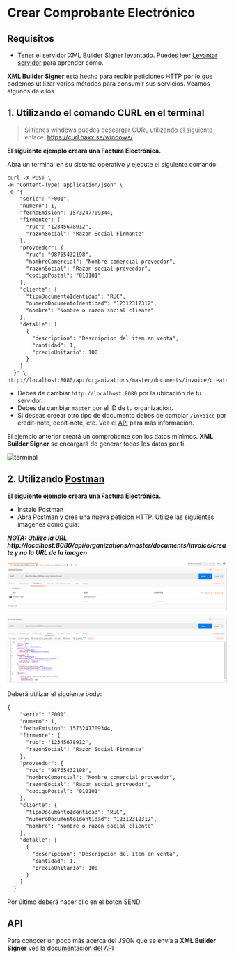 # Crear Comprobante Electrónico
## Requisitos
- Tener el servidor XML Builder Signer levantado. Puedes leer [Levantar servidor](INSTALAR_CONFIGURAR.md) para aprender cómo.

**XML Builder Signer** está hecho para recibir peticiones HTTP por lo que podemos utilizar varios métodos para consumir sus servicios.
Veamos algunos de ellos

## 1. Utilizando el comando CURL en el terminal
> Si tienes windows puedes descargar CURL utilizando el siguiente enlace: https://curl.haxx.se/windows/

**El siguiente ejemplo creará una Factura Electrónica.**

Abra un terminal en su sistema operativo y ejecute el siguiente comando:

```
curl -X POST \
-H "Content-Type: application/json" \
-d '{
    "serie": "F001",
    "numero": 1,
    "fechaEmision": 1573247709344,
    "firmante": {
      "ruc": "12345678912",
      "razonSocial": "Razon Social Firmante"
    },
    "proveedor": {
      "ruc": "98765432198",
      "nombreComercial": "Nombre comercial proveedor",
      "razonSocial": "Razon social proveedor",
      "codigoPostal": "010101"
    },
    "cliente": {
      "tipoDocumentoIdentidad": "RUC",
      "numeroDocumentoIdentidad": "12312312312",
      "nombre": "Nombre o razon social cliente"
    },
    "detalle": [
      {
        "descripcion": "Descripcion del item en venta",
        "cantidad": 1,
        "precioUnitario": 100
      }
    ]
  }' \
http://localhost:8080/api/organizations/master/documents/invoice/create
```

- Debes de cambiar `http://localhost:8080` por la ubicación de tu servidor.
- Debes de cambiar `master` por el ID de tu organización.
- Si deseas creear otro tipo de documento debes de cambiar `/invoice` por credit-note, debit-note, etc. Vea el [API](https://app.swaggerhub.com/apis-docs/project-openubl/xml-builder) para más información.

El ejemplo anterior creará un comprobante con los datos mínimos. **XML Builder Signer** se encargará de generar todos los datos por ti.

![terminal](../images/curl.gif)


## 2. Utilizando [Postman](https://www.getpostman.com/)
**El siguiente ejemplo creará una Factura Electrónica.**

- Instale Postman
- Abra Postman y cree una nueva peticion HTTP. Utilize las siguientes imágenes como guía:

***NOTA: Utilize la URL http://localhost:8080/api/organizations/master/documents/invoice/create y no la URL de la imagen***

![Postman Headers](../images/postman_headers.png)

![Postman Body](../images/postman_body.png)

Deberá utilizar el siguiente body:

```
{
    "serie": "F001",
    "numero": 1,
    "fechaEmision": 1573247709344,
    "firmante": {
      "ruc": "12345678912",
      "razonSocial": "Razon Social Firmante"
    },
    "proveedor": {
      "ruc": "98765432198",
      "nombreComercial": "Nombre comercial proveedor",
      "razonSocial": "Razon social proveedor",
      "codigoPostal": "010101"
    },
    "cliente": {
      "tipoDocumentoIdentidad": "RUC",
      "numeroDocumentoIdentidad": "12312312312",
      "nombre": "Nombre o razon social cliente"
    },
    "detalle": [
      {
        "descripcion": "Descripcion del item en venta",
        "cantidad": 1,
        "precioUnitario": 100
      }
    ]
  }
```

Por último deberá hacer clic en el boton SEND.

## API
Para conocer un poco más acerca del JSON que se envía a **XML Builder Signer** vea la [documentación del API](https://app.swaggerhub.com/apis-docs/project-openubl/xml-builder-signer)
